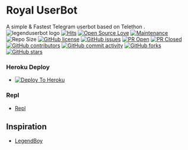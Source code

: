 # Royal UserBot
A simple & Fastest Telegram userbot based on Telethon .
![legenduserbot logo](https://telegra.ph/file/6b9b015224d9a080b1c63.jpg)
[![Hits](https://hits.seeyoufarm.com/api/count/incr/badge.svg?url=https%3A%2F%2Fgithub.com%2FTHE-ROYALSBOT%2FROYAL-USERBOT&count_bg=%2379C83D&title_bg=%23555555&icon=&icon_color=%23E7E7E7&title=hits&edge_flat=false)](https://github.com/THE-ROYALSBOT/ROYAL-USERBOT)
[![Open Source Love](https://badges.frapsoft.com/os/v2/open-source.png?v=103)](https://github.com/ellerbrock/open-source-badges/)
[![Maintenance](https://img.shields.io/badge/Maintained%3F-yes-green?&style=flat-square)](https://GitHub.com/THE-ROYALSBOT/ROYAL-USERBOT/graphs/commit-activity) 
![Repo Size](https://img.shields.io/github/repo-size/THE-ROYALSBOT/ROYAL-USERBOT?&style=flat-square&logo=github)
[![GitHub license](https://img.shields.io/github/license/THE-ROYALSBOT/ROYAL-USERBOT?&style=flat-square&logo=github)](https://github.com/THE-ROYALSBOT/ROYAL-USERBOT/blob/master/LICENSE)
[![GitHub issues](https://img.shields.io/github/issues/THE-ROYALSBOT/ROYAL-USERBOT?&style=flat-square&logo=github)](https://github.com/THE-ROYALSBOT/ROYAL-USERBOT/issues)
[![PR Open](https://img.shields.io/github/issues-pr/THE-ROYALSBOT/ROYAL-USERBOT?&style=flat-square&logo=github)](https://github.com/THE-ROYALSBOT/ROYAL-USERBOT/pulls)
[![PR Closed](https://img.shields.io/github/issues-pr-closed/THE-ROYALSBOT/ROYAL-USERBOT?&style=flat-square&logo=github)](https://github.com/THE-ROYALSBOT/ROYAL-USERBOT/pulls?q=is:closed)
[![GitHub contributors](https://img.shields.io/github/contributors/THE-ROYALSBOT/ROYAL-USERBOT?&style=flat-square&logo=github)](https://GitHub.com/THE-ROYALSBOT/ROYAL-USERBOT/graphs/contributors/)
[![GitHub commit activity](https://img.shields.io/github/commit-activity/m/THE-ROYALSBOT/ROYAL-USERBOT?&style=flat-square&logo=github)](https://github.com/THE-ROYALSBOT/ROYAL-USERBOT/graphs/commit-activity)
[![GitHub forks](https://img.shields.io/github/forks/THE-ROYALSBOT/ROYAL-USERBOT?&style=flat-square&logo=github)](https://github.com/THE-ROYALSBOT/ROYAL-USERBOT/fork)
[![GitHub stars](https://img.shields.io/github/stars/THE-ROYALSBOT/ROYAL-USERBOT?&style=flat-square&logo=github)](https://github.com/THE-ROYALSBOT/ROYAL-USERBOT/stargazers)


### Heroku Deploy
  - [![Deploy To Heroku](https://www.herokucdn.com/deploy/button.svg)](https://heroku.com/deploy)

### Repl 
 - [Repl](https://replit.com/@Shamim3316E/ROYALBOT#main.py)
## Inspiration
   - [LegendBoy](https://github.com/LEGEND-AI)
      
